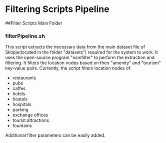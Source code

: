 # Filtering Scripts Pipeline

##Filter Scripts Main Folder

### filterPipeline.sh

This script extracts the necessary data from the main dataset file of Skopje(located in the folder "datasets") required for the system to work.
It uses the open-source program "osmfilter" to perform the extraction and filtering.
It filters the location nodes based on their "amenity" and "tourism" key-value pairs. Currently, the script filters location nodes of: 
- restaurants
- pubs
- caffes
- hotels
- hostels
- hospitals 
- parking
- exchange offices
- tourist attractions
- fountains

Additional filter parameters can be easily added.
